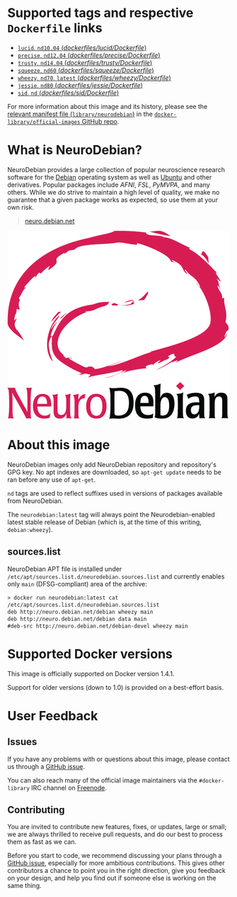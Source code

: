 # Supported tags and respective `Dockerfile` links

- [`lucid`, `nd10.04` (*dockerfiles/lucid/Dockerfile*)](https://github.com/neurodebian/dockerfiles/blob/6ee7033cb630b4a72fa3a4a56ad6046405efacdf/dockerfiles/lucid/Dockerfile)
- [`precise`, `nd12.04` (*dockerfiles/precise/Dockerfile*)](https://github.com/neurodebian/dockerfiles/blob/6ee7033cb630b4a72fa3a4a56ad6046405efacdf/dockerfiles/precise/Dockerfile)
- [`trusty`, `nd14.04` (*dockerfiles/trusty/Dockerfile*)](https://github.com/neurodebian/dockerfiles/blob/6ee7033cb630b4a72fa3a4a56ad6046405efacdf/dockerfiles/trusty/Dockerfile)
- [`squeeze`, `nd60` (*dockerfiles/squeeze/Dockerfile*)](https://github.com/neurodebian/dockerfiles/blob/6ee7033cb630b4a72fa3a4a56ad6046405efacdf/dockerfiles/squeeze/Dockerfile)
- [`wheezy`, `nd70`, `latest` (*dockerfiles/wheezy/Dockerfile*)](https://github.com/neurodebian/dockerfiles/blob/6ee7033cb630b4a72fa3a4a56ad6046405efacdf/dockerfiles/wheezy/Dockerfile)
- [`jessie`, `nd80` (*dockerfiles/jessie/Dockerfile*)](https://github.com/neurodebian/dockerfiles/blob/6ee7033cb630b4a72fa3a4a56ad6046405efacdf/dockerfiles/jessie/Dockerfile)
- [`sid`, `nd` (*dockerfiles/sid/Dockerfile*)](https://github.com/neurodebian/dockerfiles/blob/6ee7033cb630b4a72fa3a4a56ad6046405efacdf/dockerfiles/sid/Dockerfile)

For more information about this image and its history, please see the [relevant
manifest file
(`library/neurodebian`)](https://github.com/docker-library/official-images/blob/master/library/neurodebian)
in the [`docker-library/official-images` GitHub
repo](https://github.com/docker-library/official-images).

# What is NeuroDebian?

NeuroDebian provides a large collection of popular neuroscience research
software for the [Debian](http://www.debian.org) operating system as well as
[Ubuntu](http://www.ubuntu.com) and other derivatives. Popular packages include
*AFNI*, *FSL*, *PyMVPA*, and many others. While we do strive to maintain a high
level of quality, we make no guarantee that a given package works as expected,
so use them at your own risk.

> [neuro.debian.net](http://neuro.debian.net/)

![logo](https://raw.githubusercontent.com/docker-library/docs/master/neurodebian/logo.png)

# About this image

NeuroDebian images only add NeuroDebian repository and repository's GPG key. No
apt indexes are downloaded, so `apt-get update` needs to be ran before any use
of `apt-get`.

`nd` tags are used to reflect suffixes used in versions of packages available
from NeuroDebian.

The `neurodebian:latest` tag will always point the Neurodebian-enabled latest
stable release of Debian (which is, at the time of this writing,
`debian:wheezy`).

## sources.list

NeuroDebian APT file is installed under
`/etc/apt/sources.list.d/neurodebian.sources.list` and currently enables only
`main` (DFSG-compliant) area of the archive:

    > docker run neurodebian:latest cat /etc/apt/sources.list.d/neurodebian.sources.list
    deb http://neuro.debian.net/debian wheezy main
    deb http://neuro.debian.net/debian data main
    #deb-src http://neuro.debian.net/debian-devel wheezy main

# Supported Docker versions

This image is officially supported on Docker version 1.4.1.

Support for older versions (down to 1.0) is provided on a best-effort basis.

# User Feedback

## Issues

If you have any problems with or questions about this image, please contact us
 through a [GitHub issue](https://github.com/neurodebian/dockerfiles/issues).

You can also reach many of the official image maintainers via the
`#docker-library` IRC channel on [Freenode](https://freenode.net).

## Contributing

You are invited to contribute new features, fixes, or updates, large or small;
we are always thrilled to receive pull requests, and do our best to process them
as fast as we can.

Before you start to code, we recommend discussing your plans
through a [GitHub issue](https://github.com/neurodebian/dockerfiles/issues), especially for more ambitious
contributions. This gives other contributors a chance to point you in the right
direction, give you feedback on your design, and help you find out if someone
else is working on the same thing.
